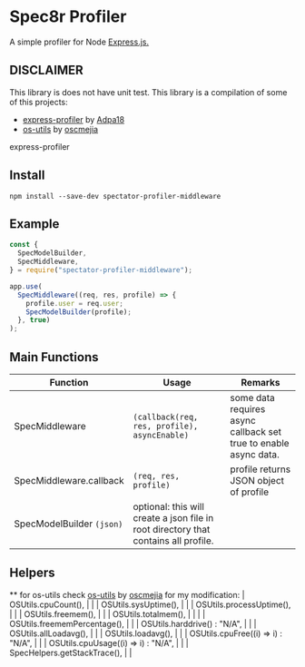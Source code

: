 # Spec8r Profiler

A simple profiler for Node [Express.js.](https://expressjs.com/)

## DISCLAIMER

This library is does not have unit test. This library is a compilation of some of this projects:

- [express-profiler](https://github.com/Adpa18/express-profiler) by [Adpa18](https://github.com/Adpa18)
- [os-utils](https://github.com/oscmejia/os-utils) by [oscmejia](https://github.com/oscmejia/)

express-profiler

## Install

`npm install --save-dev spectator-profiler-middleware`

## Example

```javascript
const {
  SpecModelBuilder,
  SpecMiddleware,
} = require("spectator-profiler-middleware");

app.use(
  SpecMiddleware((req, res, profile) => {
    profile.user = req.user;
    SpecModelBuilder(profile);
  }, true)
);
```

## Main Functions

| Function                  | Usage                                                                               | Remarks                                                          |
| ------------------------- | ----------------------------------------------------------------------------------- | ---------------------------------------------------------------- |
| SpecMiddleware            | `(callback(req, res, profile), asyncEnable)`                                        | some data requires async callback set true to enable async data. |
| SpecMiddleware.callback   | `(req, res, profile)`                                                               | profile returns JSON object of profile                           |
| SpecModelBuilder `(json)` | optional: this will create a json file in root directory that contains all profile. |

## Helpers

\*\* for os-utils check [os-utils](https://github.com/oscmejia/os-utils) by [oscmejia](https://github.com/oscmejia/)
for my modification:
| OSUtils.cpuCount(), | |
| OSUtils.sysUptime(), | |
| OSUtils.processUptime(), | |
| OSUtils.freemem(), | |
| OSUtils.totalmem(), | | |
| OSUtils.freememPercentage(), | |
| OSUtils.harddrive() : "N/A", | |
| OSUtils.allLoadavg(), | |
| OSUtils.loadavg(), | |
| OSUtils.cpuFree((i) => i) : "N/A", | |
| OSUtils.cpuUsage((i) => i) : "N/A", | |
| SpecHelpers.getStackTrace(), | |
